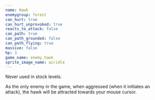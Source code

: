 ```yaml
---
name: Hawk
enemygroup: forest
can_hurt: true
can_hurt_unprovoked: true
reacts_to_attack: false
can_path: true
can_path_grounded: false
can_path_flying: true
massive: false
hp: 3
game_name: enemy_hawk
sprite_image_name: airidle
---
```


Never used in stock levels.

As the only enemy in the game, when aggressed (when it initiates an attack), the hawk will be attracted towards your mouse cursor.
